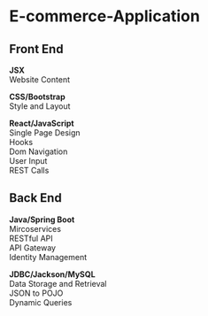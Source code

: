 # E-commerce-Application
## Front End ##
**JSX**\
Website Content

**CSS/Bootstrap**\
Style and Layout

**React/JavaScript**\
Single Page Design\
Hooks\
Dom Navigation\
User Input\
REST Calls


## Back End ##
**Java/Spring Boot**\
Mircoservices\
RESTful API\
API Gateway\
Identity Management

**JDBC/Jackson/MySQL**\
Data Storage and Retrieval\
JSON to POJO\
Dynamic Queries
